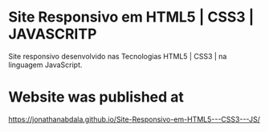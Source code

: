 # Site Responsivo em HTML5 | CSS3 | JAVASCRITP

 Site responsivo desenvolvido nas Tecnologias HTML5 | CSS3 | na linguagem JavaScript.

 
# Website was published at 
https://jonathanabdala.github.io/Site-Responsivo-em-HTML5---CSS3---JS/
